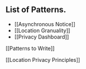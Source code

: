 ## List of Patterns.

 * [[Asynchronous Notice]]
 * [[Location Granuality]]
 * [[Privacy Dashboard]]

[[Patterns to Write]]

[[Location Privacy Principles]]
